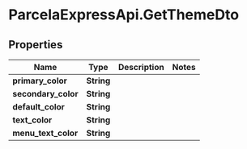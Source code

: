 # ParcelaExpressApi.GetThemeDto

## Properties

Name | Type | Description | Notes
------------ | ------------- | ------------- | -------------
**primary_color** | **String** |  | 
**secondary_color** | **String** |  | 
**default_color** | **String** |  | 
**text_color** | **String** |  | 
**menu_text_color** | **String** |  | 


